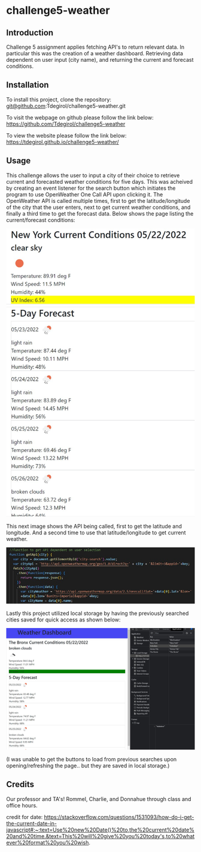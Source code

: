 # challenge5-weather

## Introduction

Challenge 5 assignment applies fetching API's to return relevant data. In particular this was the creation of a weather dashboard. Retrieving data dependent on user input (city name), and returning the current and forecast conditions.

## Installation

To install this project, clone the repository:
    git@github.com:Tdegirol/challenge5-weather.git

To visit the webpage on github please follow the link below:
    https://github.com/Tdegirol/challenge5-weather

To view the website please follow the link below:
    https://tdegirol.github.io/challenge5-weather/

## Usage

This challenge allows the user to input a city of their choice to retrieve current and forecasted weather conditions for five days. This was acheived by creating an event listener for the search button which initiates the program to use OpenWeather One Call API upon clicking it. The OpenWeather API is called multiple times, first to get the latitude/longitude of the city that the user enters, next to get current weather conditions, and finally a third time to get the forecast data. Below shows the page listing the current/forecast conditions:

![Media-Queries-Image](Assets/images/conditions.jpg)

This next image shows the API being called, first to get the latitude and longitude. And a second time to use that latitude/longitude to get current weather.

![Media-Queries-Image](assets/images/api.jpg)

Lastly this project utilized local storage by having the previously searched cities saved for quick access as shown below:

![Media-Queries-Image](assets/images/history.jpg)

(I was unable to get the buttons to load from previous searches upon opening/refreshing the page.. but they are saved in local storage.)
## Credits

Our professor and TA's! Rommel, Charlie, and Donnahue through class and office hours.

credit for date:    https://stackoverflow.com/questions/1531093/how-do-i-get-the-current-date-in-javascript#:~:text=Use%20new%20Date()%20to,the%20current%20date%20and%20time.&text=This%20will%20give%20you%20today's,to%20whatever%20format%20you%20wish.
